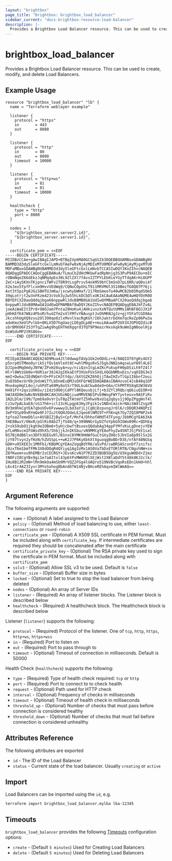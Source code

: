 ```yaml
---
layout: "brightbox"
page_title: "Brightbox: brightbox_load_balancer"
sidebar_current: "docs-brightbox-resource-load-balancer"
description: |-
  Provides a Brightbox Load Balancer resource. This can be used to create, modify, and delete Load Balancers.
---
```


# brightbox\_load\_balancer

Provides a Brightbox Load Balancer resource. This can be used to create,
modify, and delete Load Balancers.

## Example Usage

```hcl
resource "brightbox_load_balancer" "lb" {
  name = "Terraform weblayer example"

  listener {
    protocol = "https"
    in       = 443
    out      = 8080
  }

  listener {
    protocol = "http"
    in       = 80
    out      = 8080
    timeout  = 10000
  }

  listener {
    protocol = "http+ws"
    in       = 81
    out      = 81
    timeout  = 10000
  }

  healthcheck {
    type = "http"
    port = 8080
  }

  nodes = [
    "${brightbox_server.server2.id}",
    "${brightbox_server.server1.id}",
  ]

  certificate_pem = <<EOF
-----BEGIN CERTIFICATE-----
MIIDBzCCAe+gAwIBAgIJAPD+BTBqIVp6MA0GCSqGSIb3DQEBBQUAMBoxGDAWBgNV
BAMMD3d3dy5leGFtcGxlLmNvbTAeFw0xNjAzMDIxMTU0MDFaFw0yNjAyMjgxMTU0
MDFaMBoxGDAWBgNVBAMMD3d3dy5leGFtcGxlLmNvbTCCASIwDQYJKoZIhvcNAQEB
BQADggEPADCCAQoCggEBANuA/TLmuCbZdHcMKUwFadRpNnjg3S3PuP9AECDu+mIC
rOBmNqeZ66dEkzJqNMq4pEo30L9ZlZXl7fAvsIZTPYLEb0ieYGyTTdqAKrHi8GPP
ZeC+iAySKXnTKjpnciTWFv2T8R9tLsgPrsv54okM59bYC5mSnD7pL6RR/aQ0oi4f
X2eJex5fpfFlcxm9HvvVEdWq9/CQNoCOpGhLT911MRVMUl3S10BmzTG8Q87P76ji
Axt3t5piPg8JGiSBHTUJmKw/jxcwhybWHaf/217RmSmeoTo40wMCB2b05RqdSOm5
39qLotrjt2w3nFKzm423cVok3y2w55hLkDCbDlxUK1kCAwEAAaNQME4wHQYDVR0O
BBYEFCX20aoQddqjbga66nppwRlJdvB8MB8GA1UdIwQYMBaAFCX20aoQddqjbga6
6nppwRlJdvB8MAwGA1UdEwQFMAMBAf8wDQYJKoZIhvcNAQEFBQADggEBAJkFZvAL
joeAiWaEItIPr8+98OJam7Pnta29HoKu4jAHkiunzXxNTQutUMMx1WhBF8OJJX1P
pHhKEfK47W8z4PbsM/hudZfm2xXlFMfvYNAusptJxOhMKNJgJz+gjY5FaTCGD9Ao
JkcshhUgXQ9zvu2Ol390qo0zlxMvnlVacRgKGY/I6hJaktrbdXm7qcReZp06Pw3a
adoKmzXeUlPvlbb+8KLXSD7hgUaojLDEgOLpAE++muiAAuwOP2UX3XJOPUQZdicB
sbrBMXO6F253YTqZiwAg9hgEHTHdXgqrd3TQT9P9mazrHxskqk9uWmIgN8oolHjp
OsWSdvMP2tRS8Oo=
-----END CERTIFICATE-----
EOF

  certificate_private_key = <<EOF
-----BEGIN RSA PRIVATE KEY-----
MIIEpAIBAAKCAQEA24D9Mua4Jtl0dwwpTAVp1Gk2eODdLc+4/0AQIO76YgKs4GY2
p5nrp0STMmo0yrikSjfQv1mVleXt8C+whlM9gsRvSJ5gbJNN2oAqseLwY89l4L6I
DJIpedMqOmdyJNYW/ZPxH20uyA+uy/niiQzn1tgLmZKcPukvpFH9pDSiLh9fZ4l7
Hl+l8WVzGb0e+9UR1ar38JA2gI6kaEtP3XUxFUxSXdLXQGbNMbxDzs/vqOIDG3e3
mmI+DwkaJIEdNQmYrD+PFzCHJtYdp//bXtGZKZ6hOjjTAwIHZvTlGp1I6bnf2oui
2uO3bDecUrObjbdxWiTfLbDnmEuQMJsOXFQrWQIDAQABAoIBAHzvoC42sB48q1OP
Mno4opHqCL0oj/uhPdTa69My8oSSrT9ULkubCkw8deO+G6o/ChPMTR58qO2W36VU
H491FY+2qviUXKGv/iIdzS9O0jCdPYl8KQeusbjLfj+b3ZYl3RQb/qQ6iuQIOR+U
bWJAXD0m3wNcNV6Bb0KCAHJUGvNQjiueMMVEND1Pvb9WogFWY7yvteoxv9ASFiRv
1N2LDlm/199/Tpmb9a9vVrIuT8pZfAtmVfZ5HhwV8xU1q2qbys1j9DpZPggHnT4l
CzIw7pALbaE8/sG17h6+icl13cKLpgp63HyJFgik1v1NDnCmzckrNAiSW4lZsgzM
BV3m9hkCgYEA7qboVDv6FvwwwyILbd3aYjLjCqNjDzpvngJrOl6/cDDQR34NQPzI
3ePYO1p99xRYmQe0FJ7ZuJtOQHJOdeLEJqeo6lNMI9T+FhKnqk7Gy7ZQI0PNP2x6
tpfoa27emeDblu+AVSBIZjByS+Cpf/Mnf4/DhhofAMdT4TFyng/JbbMCgYEA63XA
tHE8BwxY/6NxR/pGlRi0AbZfjfU40/q+309NNGrGyDZfoYpbG9I6Wo09Rc+QDhEq
2+zk59ubO1jkgh9eIOBm6+5yHjcbwftBsxesQQdabAg34ppFYMfvKsLgDnejvYEW
pfLmMAvcmIFGWid9hX5/ShbjjkJnIKSbu/vN9MMCgYEAoFhyZw45NTJSjPkV1sal
0S7Bj0dB6lxn3DFh3EEGvRl/B1nxC8YMK9HHWfGuCtGXyZH8c5JbVIa8p95lSx2G
jzY87tvyn2yfHzN/hZUSSpL++wK2J7P6Ky6bkXtXguoqgBoBDrD3E/nfAY48NGSq
GDH+u95XEE3c1MRFb1/KBbMCgYEAo2VgqBdYR6/a5vPd/cwBRSASconDf7inifsc
j8zxT6m1bmTFMk3X8dOOqR4QYiyq1Ag3zMx1AS0VaTbDxETORlRTN/CNgshNW+zn
Z8fKwom+xu9hEMBr2sCECRGY+JEvsKcvN1P7R2ZD3BUB5Dg5U/U3kguWODd+Z1mz
tN0FzI8CgYBx9giIe7aAItxl43p6tPsMW6ROlXEjWit2XBlaDdY5t48k8KJ2clk/
IHu8B12R2mN+lMn9mkOa4mSb9MrVQZ2FGg4lUAQro519NVBcVqoRsEDn1kHd+hhl
L6c41r4AZ3Iyvr3MYoSohogBbAnd6TW14NjvBHceREhAqvmIWlWmAQ==
-----END RSA PRIVATE KEY-----
EOF
}
```

## Argument Reference

The following arguments are supported:

* `name` - (Optional) A label assigned to the Load Balancer
* `policy` - (Optional) Method of load balancing to use, either `least-connections` or `round-robin`
* `certificate_pem` - (Optional) A X509 SSL certificate in PEM format. Must be included along with `certificate_key`. If intermediate certificates are required they should be concatenated after the main certificate
* `certificate_private_key` - (Optional) The RSA private key used to sign the certificate in PEM format. Must be included along with `certificate_pem`
* `sslv3` - (Optional) Allow SSL v3 to be used. Default is `false`
* `buffer_size` - (Optional) Buffer size in bytes
* `locked` - (Optional) Set to true to stop the load balancer from being deleted
* `nodes` - (Optional) An array of Server IDs
* `listener` - (Required) An array of listener blocks. The Listener block is described below
* `healthcheck` - (Required) A healthcheck block. The Healthcheck block is described below

Listener (`listener`) supports the following:
* `protocol` - (Required) Protocol of the listener. One of `tcp`, `http`, `https`, `http+ws`, `https+wss`
* `in` - (Required) Port to listen on
* `out` - (Required) Port to pass through to
* `timeout` - (Optional) Timeout of connection in milliseconds. Default is 50000

Health Check (`healthcheck`) supports the following:
* `type` - (Required) Type of health check required: `tcp` or `http`
* `port` - (Required) Port to connect to to check health
* `request` - (Optional) Path used for HTTP check
* `interval` - (Optional) Frequency of checks in milliseconds
* `timeout` - (Optional) Timeout of health check in milliseconds
* `threshold_up` - (Optional) Number of checks that must pass before connection is considered healthy
* `threshold_down` - (Optional) Number of checks that must fail before connection is considered unhealthy


## Attributes Reference

The following attributes are exported

* `id` - The ID of the Load Balancer
* `status` - Current state of the load balancer. Usually `creating` or `active`

## Import

Load Balancers can be imported using the `id`, e.g.

```
terraform import brightbox_load_balancer.mylba lba-12345
```

<a id="timeouts"></a>
## Timeouts

`brightbox_load_balancer` provides the following
[Timeouts](/docs/configuration/resources.html#timeouts) configuration options:

- `create` - (Default `5 minutes`) Used for Creating Load Balancers
- `delete` - (Default `5 minutes`) Used for Deleting Load Balancers

